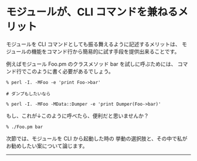 # モジュールが、CLI コマンドを兼ねるメリット

モジュールを CLI コマンドとしても振る舞えるように記述するメリットは、
モジュールの機能をコマンド行から簡易的に試す手段を提供出来ることです。

例えばモジュール Foo.pm のクラスメソッド bar を試しに呼ぶためには、
コマンド行でこのように書く必要があるでしょう。

```console
% perl -I. -MFoo -e 'print Foo->bar'

# ダンプもしたいなら

% perl -I. -MFoo -MData::Dumper -e 'print Dumper(Foo->bar)'
```

もし、これが↓このように呼べたら、便利だと思いませんか？

```console
% ./Foo.pm bar
```

次節では、モジュールを CLI から起動した時の
挙動の選択肢と、その中で私がお勧めしたい案について論じます。

- - - -
